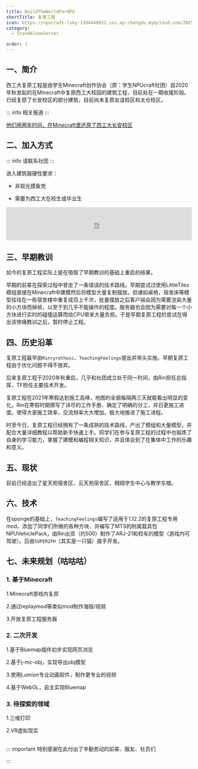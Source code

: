```yaml
---
title: BuildTheWorldForNPU
shortTitle: 复原工程
icon: https://npucraft-lsky-1304448012.cos.ap-chengdu.myqcloud.com/2025/03/12/67d182f1dbbf4.png
category:
  - StandAloneServer

order: 1
---
```





## **一、简介**

西工大复原工程是由学生Minecraft创作协会（原：学生NPUcraft社团）自2020年秋发起的在Minecraft中复原西工大校园的建筑工程，目前处在一期收尾阶段。已经复原了长安校区的部分建筑，目前尚未复原友谊校区和太仓校区。

::: info 相关报道
:::

[他们用两年时间，在Minecraft里还原了西工大长安校区](https://mp.weixin.qq.com/s/1T-4R89wqGw1coyYy2XAPA)

<BiliBili bvid="BV1qu411D7MY" />

<BiliBili bvid="BV12z4y1H7VU" />

<BiliBili bvid="BV1Uz4y1H7mJ" />




## **二、加入方式**

::: info 请联系社团
:::

进入建筑服硬性要求：

- 非观光摸鱼党

- 需要为西工大在校生或毕业生

<iframe
style="width:728px;height:90px;max-width:100%;border:none;display:block;margin:auto;pointer-events:none"
src="https://de.namemc.com/server/construction.npucraft.com/embed"
width="728"
height="90"
sandbox="allow-same-origin">
</iframe>

## **三、早期教训**

如今的复原工程实际上是在吸取了早期教训的基础上重启的结果。

早期的前辈在探索过程中曾走了一条错误的技术路线。早期尝试过使用LittleTiles模组直接在Minecraft中建模然后将模型大量复制摆放。但诸如桌椅，宿舍床等模型往往在一栋宿舍楼中重复成百上千次，批量摆放之后客户端会因为需要渲染大量的小方块而掉帧，以至于到几乎不能操作的程度。服务器也会因为需要对每一个小方块进行实时的碰撞运算而给CPU带来大量负担。于是早期复原工程的尝试在得出该惨痛教训之后，暂时停止工程。

## **四、历史沿革**

复原工程最早由`Rinryrethoic`、`TeachingFeelings`提出并带头实施。早期复原工程由于优化问题不得不放弃。

后来复原工程于2020年秋重启，几乎和社团成立处于同一时间，由Rin担任总指挥，TF担任主要技术开发。

复原工程在2021年寒假达到施工高峰，地图的全貌每隔两三天就能看出明显的变化。Rin在寒假时期撰写了详尽的工作手册、确定了明确的分工，并日更施工进度。使得大家施工效率，交流频率大大增加，极大地推进了施工进程。

时至今日，复原工程已经拥有了一条成熟的技术路线，产出了模组和大量模型，并配合大量详细教程以帮助新手快速上手。同学们在参与复原工程的过程中也锻炼了自身的学习能力，掌握了建模和编程相关知识，并且体会到了在集体中工作的乐趣和意义。

## **五、现状**

目前已经造出了星天苑宿舍区、云天苑宿舍区、翱翔学生中心与教学东楼。

## **六、技术**
在sponge的基础上，`TeachingFeelings`编写了适用于1.12.2的复原工程专用mod，添加了同学们所做的各种方块，并编写了MTS的附属载具包NPUVehiclePack，由Rin出资（约500）制作了ARJ-21和校车的模型（游戏内可驾驶）。后由`SUPER2FH`（其实是一只猫）接手开发。

## **七、未来规划**（咕咕咕）

### **1. 基于Minecraft**

1.Minecraft游戏内复原

2.通过replaymod等类似mod制作海报/视频

3.开放复原工程服务器

### **2. 二次开发**

1.基于Bluemap插件初步实现网页浏览

2.基于j-mc-obj，实现导出obj模型

3.使用Lumion专业动画软件，制作更专业的视频

4.基于WebGL，自主实现Bluemap

### **3. 待探索的领域**

1.三维打印

2.VR虚拟现实

## 

::: important 特别感谢在此付出了辛勤劳动的前辈、服友、社员们

:::